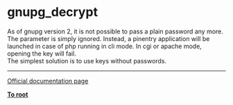 # gnupg_decrypt



As of gnupg version 2, it is not possible to pass a plain password any more. The parameter is simply ignored. Instead, a pinentry application will be launched in case of php running in cli mode. In cgi or apache mode, opening the key will fail.<br>The simplest solution is to use keys without passwords.  

---

[Official documentation page](https://www.php.net/manual/en/function.gnupg-decrypt.php)

**[To root](/README.md)**
